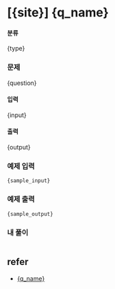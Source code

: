 # [{site}] {q_name} 

#### 분류

{type}

### 문제

{question}

#### 입력

{input}

#### 출력

{output}

### 예제 입력

```{lang}
{sample_input}
```

### 예제 출력

```{lang}
{sample_output}
```

### 내 풀이

```{lang}

```

## refer

- [{q_name}](https://www.acmicpc.net/problem/{q_num})